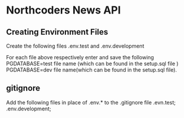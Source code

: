 # Northcoders News API

## Creating Environment Files

Create the following files .env.test and .env.development

For each file above respectively enter and save the following 
PGDATABASE=test file name (which can be found in the setup.sql file )
PGDATABASE=dev file name(which can be found in the setup.sql file).

## gitignore

Add the following files in place of .env.* to the .gitignore file
.evn.test;
.env.development;
